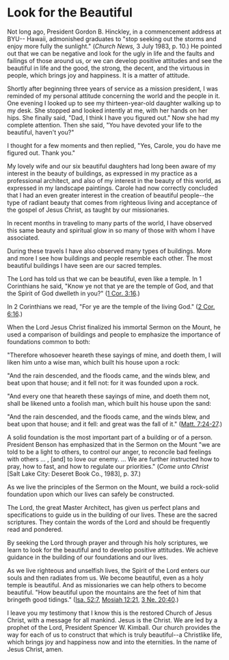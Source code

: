 # Look for the Beautiful

Not long ago, President Gordon B. Hinckley, in a commencement address at BYU--
Hawaii, admonished graduates to "stop seeking out the storms and enjoy more
fully the sunlight." (_Church News,_ 3 July 1983, p. 10.) He pointed out that
we can be negative and look for the ugly in life and the faults and failings
of those around us, or we can develop positive attitudes and see the beautiful
in life and the good, the strong, the decent, and the virtuous in people,
which brings joy and happiness. It is a matter of attitude.

Shortly after beginning three years of service as a mission president, I was
reminded of my personal attitude concerning the world and the people in it.
One evening I looked up to see my thirteen-year-old daughter walking up to my
desk. She stopped and looked intently at me, with her hands on her hips. She
finally said, "Dad, I think I have you figured out." Now she had my complete
attention. Then she said, "You have devoted your life to the beautiful,
haven't you?"

I thought for a few moments and then replied, "Yes, Carole, you do have me
figured out. Thank you."

My lovely wife and our six beautiful daughters had long been aware of my
interest in the beauty of buildings, as expressed in my practice as a
professional architect, and also of my interest in the beauty of this world,
as expressed in my landscape paintings. Carole had now correctly concluded
that I had an even greater interest in the creation of beautiful people--the
type of radiant beauty that comes from righteous living and acceptance of the
gospel of Jesus Christ, as taught by our missionaries.

In recent months in traveling to many parts of the world, I have observed this
same beauty and spiritual glow in so many of those with whom I have
associated.

During these travels I have also observed many types of buildings. More and
more I see how buildings and people resemble each other. The most beautiful
buildings I have seen are our sacred temples.

The Lord has told us that we can be beautiful, even like a temple. In 1
Corinthians he said, "Know ye not that ye are the temple of God, and that the
Spirit of God dwelleth in you?" ([1 Cor.
3:16](https://www.lds.org/scriptures/nt/1-cor/3.16?lang=eng#15).)

In 2 Corinthians we read, "For ye are the temple of the living God." ([2 Cor.
6:16](https://www.lds.org/scriptures/nt/2-cor/6.16?lang=eng#15).)

When the Lord Jesus Christ finalized his immortal Sermon on the Mount, he used
a comparison of buildings and people to emphasize the importance of
foundations common to both:

"Therefore whosoever heareth these sayings of mine, and doeth them, I will
liken him unto a wise man, which built his house upon a rock:

"And the rain descended, and the floods came, and the winds blew, and beat
upon that house; and it fell not: for it was founded upon a rock.

"And every one that heareth these sayings of mine, and doeth them not, shall
be likened unto a foolish man, which built his house upon the sand:

"And the rain descended, and the floods came, and the winds blew, and beat
upon that house; and it fell: and great was the fall of it." ([Matt.
7:24-27](https://www.lds.org/scriptures/nt/matt/7.24-27?lang=eng#23).)

A solid foundation is the most important part of a building or of a person.
President Benson has emphasized that in the Sermon on the Mount "we are told
to be a light to others, to control our anger, to reconcile bad feelings with
others ... , [and] to love our enemy. ... We are further instructed how to pray,
how to fast, and how to regulate our priorities." (_Come unto Christ_ [Salt
Lake City: Deseret Book Co., 1983], p. 37.)

As we live the principles of the Sermon on the Mount, we build a rock-solid
foundation upon which our lives can safely be constructed.

The Lord, the great Master Architect, has given us perfect plans and
specifications to guide us in the building of our lives. These are the sacred
scriptures. They contain the words of the Lord and should be frequently read
and pondered.

By seeking the Lord through prayer and through his holy scriptures, we learn
to look for the beautiful and to develop positive attitudes. We achieve
guidance in the building of our foundations and our lives.

As we live righteous and unselfish lives, the Spirit of the Lord enters our
souls and then radiates from us. We become beautiful, even as a holy temple is
beautiful. And as missionaries we can help others to become beautiful. "How
beautiful upon the mountains are the feet of him that bringeth good tidings."
([Isa. 52:7](https://www.lds.org/scriptures/ot/isa/52.7?lang=eng#6), [Mosiah
12:21](https://www.lds.org/scriptures/bofm/mosiah/12.21?lang=eng#20), [3 Ne.
20:40](https://www.lds.org/scriptures/bofm/3-ne/20.40?lang=eng#39).)

I leave you my testimony that I know this is the restored Church of Jesus
Christ, with a message for all mankind. Jesus is the Christ. We are led by a
prophet of the Lord, President Spencer W. Kimball. Our church provides the way
for each of us to construct that which is truly beautiful--a Christlike life,
which brings joy and happiness now and into the eternities. In the name of
Jesus Christ, amen.

